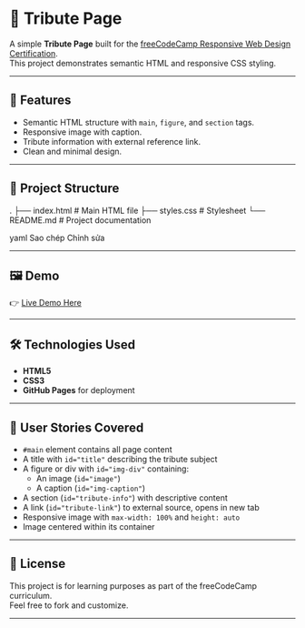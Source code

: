 # 🌟 Tribute Page

A simple **Tribute Page** built for the [freeCodeCamp Responsive Web Design Certification](https://www.freecodecamp.org/).  
This project demonstrates semantic HTML and responsive CSS styling.

---

## 🚀 Features
- Semantic HTML structure with `main`, `figure`, and `section` tags.
- Responsive image with caption.
- Tribute information with external reference link.
- Clean and minimal design.

---

## 📂 Project Structure
.
├── index.html # Main HTML file
├── styles.css # Stylesheet
└── README.md # Project documentation

yaml
Sao chép
Chỉnh sửa

---

## 🖼️ Demo
👉 [Live Demo Here]((https://dan-1305.github.io/Tribute-page/))  



---

## 🛠️ Technologies Used
- **HTML5**
- **CSS3**
- **GitHub Pages** for deployment

---

## 📑 User Stories Covered
- `#main` element contains all page content  
- A title with `id="title"` describing the tribute subject  
- A figure or div with `id="img-div"` containing:  
  - An image (`id="image"`)  
  - A caption (`id="img-caption"`)  
- A section (`id="tribute-info"`) with descriptive content  
- A link (`id="tribute-link"`) to external source, opens in new tab  
- Responsive image with `max-width: 100%` and `height: auto`  
- Image centered within its container  

---

## 📜 License
This project is for learning purposes as part of the freeCodeCamp curriculum.  
Feel free to fork and customize.

---
